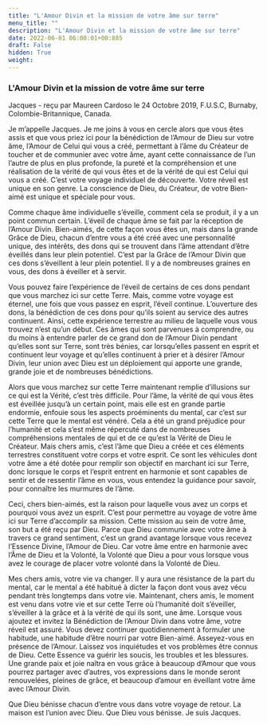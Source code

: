 ```yaml
---
title: "L'Amour Divin et la mission de votre âme sur terre"
menu_title: ""
description: "L'Amour Divin et la mission de votre âme sur terre"
date: 2022-06-01 06:00:01+00:885
draft: False
hidden: True
weight:
---
```

### L'Amour Divin et la mission de votre âme sur terre

Jacques - reçu par Maureen Cardoso le 24 Octobre 2019, F.U.S.C, Burnaby, Colombie-Britannique, Canada.

Je m’appelle Jacques. Je me joins à vous en cercle alors que vous êtes assis et que vous priez ici pour la bénédiction de l’Amour de Dieu sur votre âme, l’Amour de Celui qui vous a créé, permettant à l’âme du Créateur de toucher et de communier avec votre âme, ayant cette connaissance de l’un l’autre de plus en plus profonde, la pureté et la compréhension et une réalisation de la vérité de qui vous êtes et de la vérité de qui est Celui qui vous a créé. C’est votre voyage individuel de découverte. Votre réveil est unique en son genre. La conscience de Dieu, du Créateur, de votre Bien-aimé est unique et spéciale pour vous.

Comme chaque âme individuelle s’éveille, comment cela se produit, il y a un point commun certain. L’éveil de chaque âme se fait par la réception de l’Amour Divin. Bien-aimés, de cette façon vous êtes un, mais dans la grande Grâce de Dieu, chacun d’entre vous a été créé avec une personnalité unique, des intérêts, des dons qui se trouvent dans l’âme attendant d’être éveillés dans leur plein potentiel. C’est par la Grâce de l’Amour Divin que ces dons s’éveillent à leur plein potentiel. Il y a de nombreuses graines en vous, des dons à éveiller et à servir.

Vous pouvez faire l’expérience de l’éveil de certains de ces dons pendant que vous marchez ici sur cette Terre. Mais, comme votre voyage est éternel, une fois que vous passez en esprit, l’éveil continue. L’ouverture des dons, la bénédiction de ces dons pour qu’ils soient au service des autres continuent. Ainsi, cette expérience terrestre au milieu de laquelle vous vous trouvez n’est qu’un début. Ces âmes qui sont parvenues à comprendre, ou du moins à entendre parler de ce grand don de l’Amour Divin pendant qu’elles sont sur Terre, sont très bénies, car lorsqu’elles passent en esprit et continuent leur voyage et qu’elles continuent à prier et à désirer l’Amour Divin, leur union avec Dieu est un déploiement qui apporte une grande, grande joie et de nombreuses bénédictions.

Alors que vous marchez sur cette Terre maintenant remplie d’illusions sur ce qui est la Vérité, c’est très difficile. Pour l’âme, la vérité de qui vous êtes est éveillée jusqu’à un certain point, mais elle est en grande partie endormie, enfouie sous les aspects proéminents du mental, car c’est sur cette Terre que le mental est vénéré. Cela a été un grand préjudice pour l’humanité et cela s’est même répercuté dans de nombreuses compréhensions mentales de qui et de ce qu’est la Vérité de Dieu le Créateur. Mais chers amis, c’est l’âme que Dieu a créée et ces éléments terrestres constituent votre corps et votre esprit. Ce sont les véhicules dont votre âme a été dotée pour remplir son objectif en marchant ici sur Terre, donc lorsque le corps et l’esprit entrent en harmonie et sont capables de sentir et de ressentir l’âme en vous, vous entendez la guidance pour savoir, pour connaître les murmures de l’âme.

Ceci, chers bien-aimés, est la raison pour laquelle vous avez un corps et pourquoi vous avez un esprit. C’est pour permettre au voyage de votre âme ici sur Terre d’accomplir sa mission. Cette mission au sein de votre âme, son but a été reçu par Dieu. Parce que Dieu communie avec votre âme à travers ce grand sentiment, c’est un grand avantage lorsque vous recevez l’Essence Divine, l’Amour de Dieu. Car votre âme entre en harmonie avec l’Âme de Dieu et la Volonté, la Volonté que Dieu a pour vous lorsque vous avez le courage de placer votre volonté dans la Volonté de Dieu.

Mes chers amis, votre vie va changer. Il y aura une résistance de la part du mental, car le mental a été habitué à dicter la façon dont vous avez vécu pendant très longtemps dans votre vie. Maintenant, chers amis, le moment est venu dans votre vie et sur cette Terre où l’humanité doit s’éveiller, s’éveiller à la grâce et à la vérité de qui ils sont, une âme. Lorsque vous ajoutez et invitez la Bénédiction de l’Amour Divin dans votre âme, votre réveil est assuré. Vous devez continuer quotidiennement à formuler une habitude, une habitude d’être nourri par votre Bien-aimé. Asseyez-vous en présence de l’Amour. Laissez vos inquiétudes et vos problèmes être connus de Dieu. Cette Essence va guérir les soucis, les troubles et les blessures. Une grande paix et joie naîtra en vous grâce à beaucoup d’Amour que vous pourrez partager avec d’autres, vos expressions dans le monde seront renouvelées, pleines de grâce, et beaucoup d’amour en éveillant votre âme avec l’Amour Divin.

Que Dieu bénisse chacun d’entre vous dans votre voyage de retour. La maison est l’union avec Dieu. Que Dieu vous bénisse. Je suis Jacques.
